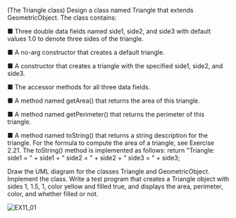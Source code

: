 (The Triangle class) Design a class named Triangle that extends
GeometricObject. The class contains:

■ Three double data fields named side1, side2, and side3 with default values
1.0 to denote three sides of the triangle.

■ A no-arg constructor that creates a default triangle.

■ A constructor that creates a triangle with the specified side1, side2, and
side3.

■ The accessor methods for all three data fields.

■ A method named getArea() that returns the area of this triangle.

■ A method named getPerimeter() that returns the perimeter of this triangle.

■ A method named toString() that returns a string description for the triangle.
For the formula to compute the area of a triangle, see Exercise 2.21. The toString()
method is implemented as follows:
return "Triangle: side1 = " + side1 + " side2 = " + side2 +
" side3 = " + side3;

Draw the UML diagram for the classes Triangle and GeometricObject.
Implement the class. Write a test program that creates a Triangle object with
sides 1, 1.5, 1, color yellow and filled true, and displays the area,
perimeter, color, and whether filled or not.

![EX11_01](https://user-images.githubusercontent.com/110781912/196046276-4ab4591c-9d81-424b-b1a9-071ae4e59404.png)

